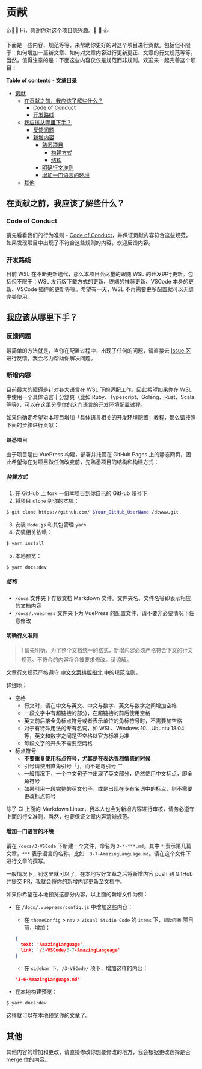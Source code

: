 # 贡献

👍🎉💖 Hi，感谢你对这个项目感兴趣。💖 🎉 👍

下面是一些内容、规范等等，来帮助你更好的对这个项目进行贡献。包括但不限于：如何增加一篇新文章、如何对文章内容进行更新更正、文章的行文规范等等。当然，值得注意的是：下面这些内容仅仅是规范而非规则。欢迎来一起完善这个项目！

**Table of contents - 文章目录**

- [贡献](#%E8%B4%A1%E7%8C%AE)
  - [在贡献之前，我应该了解些什么？](#%E5%9C%A8%E8%B4%A1%E7%8C%AE%E4%B9%8B%E5%89%8D%E6%88%91%E5%BA%94%E8%AF%A5%E4%BA%86%E8%A7%A3%E4%BA%9B%E4%BB%80%E4%B9%88)
    - [Code of Conduct](#code-of-conduct)
    - [开发路线](#%E5%BC%80%E5%8F%91%E8%B7%AF%E7%BA%BF)
  - [我应该从哪里下手？](#%E6%88%91%E5%BA%94%E8%AF%A5%E4%BB%8E%E5%93%AA%E9%87%8C%E4%B8%8B%E6%89%8B)
    - [反馈问题](#%E5%8F%8D%E9%A6%88%E9%97%AE%E9%A2%98)
    - [新增内容](#%E6%96%B0%E5%A2%9E%E5%86%85%E5%AE%B9)
      - [熟悉项目](#%E7%86%9F%E6%82%89%E9%A1%B9%E7%9B%AE)
        - [构建方式](#%E6%9E%84%E5%BB%BA%E6%96%B9%E5%BC%8F)
        - [结构](#%E7%BB%93%E6%9E%84)
      - [明确行文准则](#%E6%98%8E%E7%A1%AE%E8%A1%8C%E6%96%87%E5%87%86%E5%88%99)
      - [增加一门语言的环境](#%E5%A2%9E%E5%8A%A0%E4%B8%80%E9%97%A8%E8%AF%AD%E8%A8%80%E7%9A%84%E7%8E%AF%E5%A2%83)
  - [其他](#%E5%85%B6%E4%BB%96)

## 在贡献之前，我应该了解些什么？

### Code of Conduct

请先看看我们的行为准则 - [Code of Conduct](https://github.com/spencerwooo/dowww/blob/master/.github/CODE_OF_CONDUCT.md)，并保证贡献内容符合这些规范。如果发现项目中出现了不符合这些规则的内容，欢迎反馈内容。

### 开发路线

目前 WSL 在不断更新迭代，那么本项目会尽量的跟随 WSL 的开发进行更新。包括但不限于：WSL 发行版下载方式的更新、终端的推荐更新、VSCode 本身的更新、VSCode 插件的更新等等。希望有一天，WSL 不再需要更多配置就可以无缝完美使用。

## 我应该从哪里下手？

### 反馈问题

最简单的方法就是，当你在配置过程中，出现了任何的问题，请直接去 [Issue 区](https://github.com/spencerwooo/dowww/issues/new/choose) 进行反馈。我会尽力帮助你解决问题。

### 新增内容

目前最大的障碍是针对各大语言在 WSL 下的适配工作。因此希望如果你在 WSL 中使用一个具体语言十分舒爽（比如 Ruby、Typescript、Golang、Rust、Scala 等等），可以在这里分享你的这门语言的开发环境配置过程。

如果你确定希望对本项目增加「具体语言相关的开发环境配置」教程，那么请按照下面的步骤进行贡献：

#### 熟悉项目

由于项目是由 VuePress 构建，部署并托管在 GitHub Pages 上的静态网页，因此希望你在对项目做任何改变前，先熟悉项目的结构和构建方式：

##### 构建方式

1. 在 GitHub 上 fork 一份本项目到你自己的 GitHub 账号下
2. 将项目 `clone` 到你的本机：

```bash
$ git clone https://github.com/ $Your_GitHub_UserName /dowww.git
```

3. 安装 `Node.js` 和其包管理 `yarn`
4. 安装相关依赖：

```bash
$ yarn install
```

5. 本地预览：

```bash
$ yarn docs:dev
```

##### 结构

- `/docs` 文件夹下存放文档 Markdown 文件。文件夹名、文件名等即表示相应的文档内容
- `/docs/.vuepress` 文件夹下为 VuePress 的配置文件，请不要非必要情况下任意修改

#### 明确行文准则

> ❗ 请先明确，为了整个文档统一的格式，新增内容必须严格符合下文的行文规范。不符合的内容将会被要求修改。请谅解。

文章行文规范严格遵守 [中文文案排版指北](https://github.com/sparanoid/chinese-copywriting-guidelines) 中的规范准则。

详细地：

- 空格
  - 行文时，请在中文与英文、中文与数字、英文与数字之间增加空格
  - 一段文字中有超链接的部分，在超链接的前后使用空格
  - 英文前后接全角标点符号或者表示单位的角标符号时，不需要加空格
  - 对于有特殊用法的专有名词，如 WSL、Windows 10、Ubuntu 18.04 等，英文和数字之间是否空格以官方标准为准
  - 每段文字的开头不需要空两格
- 标点符号
  - **不要重复使用标点符号，尤其是在表达强烈情感的时候**
  - 引号请使用直角引号「」，而不是弯引号 “”
  - 一般情况下，一个中文句子中出现了英文部分，仍然使用中文标点，即全角符号
  - 如果引用一段完整的英文句子，或是出现在专有名词中的标点，则不需要更改标点符号

除了 CI 上面的 Markdown Linter，我本人也会对新增内容进行审核，请务必遵守上面的行文准则，当然，也要保证文章内容清晰规范。

#### 增加一门语言的环境

请在 `/docs/3-VSCode` 下新建一个文件，命名为 `3-*-***.md`。其中 `*` 表示第几篇文章，`***` 表示语言的名称，比如：`3-7-AmazingLanguage.md`。请在这个文件下进行文章的撰写。

一般情况下，到这里就可以了，在本地写好文章之后将新增内容 push 到 GitHub 并提交 PR，我就会将你的新增内容更新至文档中。

如果你希望在本地预览这部分内容，以上面的新增文件为例：

- 在 `/docs/.vuepress/config.js` 中增加这些内容：
  - 在 `themeConfig` > `nav` > `Visual Studio Code` 的 `items` 下，`帮助完善` 项目前，增加：

  ```json
  {
    text: 'AmazingLanguage',
    link: '/3-VSCode/3-7-AmazingLanguage'
  }
  ```
  
  - 在 `sidebar` 下，`/3-VSCode/` 项下，增加这样的内容：

  ```json
  '3-6-AmazingLanguage.md'
  ```

- 在本地构建预览：

```bash
$ yarn docs:dev
```

这样就可以在本地预览你的文章了。

## 其他

其他内容的增加和更改，请直接修改你想要修改的地方，我会根据更改选择是否 merge 你的内容。